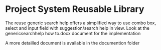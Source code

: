 # Project System Reusable Library
The reuse generic search help offers a simplified way to use combo box, select and input field with suggestion/search help in view. 
Look at the genericsearchhelp how to.docx document for the implementation

A more detailled document is available in the documention folder

